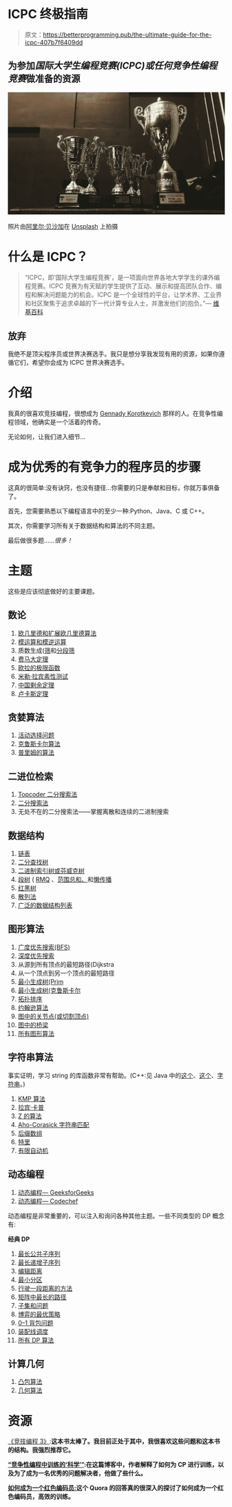 # ICPC 终极指南

> 原文：<https://betterprogramming.pub/the-ultimate-guide-for-the-icpc-407b7f6409dd>

## 为参加*国际大学生编程竞赛(ICPC)或任何竞争性编程竞赛*做准备的资源

![](img/61b3cb671a25d11bb2afa8cf6ab926b5.png)

照片由[阿里尔·贝沙加](https://unsplash.com/@arielbeagar?utm_source=unsplash&utm_medium=referral&utm_content=creditCopyText)在 [Unsplash](https://unsplash.com/s/photos/trophy?utm_source=unsplash&utm_medium=referral&utm_content=creditCopyText) 上拍摄

# 什么是 ICPC？

> “ICPC，即‘国际大学生编程竞赛’，是一项面向世界各地大学学生的课外编程竞赛。ICPC 竞赛为有天赋的学生提供了互动、展示和提高团队合作、编程和解决问题能力的机会。ICPC 是一个全球性的平台，让学术界、工业界和社区聚焦于追求卓越的下一代计算专业人士，并激发他们的抱负。”— [维基百科](https://en.wikipedia.org/wiki/International_Collegiate_Programming_Contest)

## 放弃

我绝不是顶尖程序员或世界决赛选手。我只是想分享我发现有用的资源，如果你遵循它们，希望你会成为 ICPC 世界决赛选手。

# 介绍

我真的很喜欢竞技编程，很想成为 [Gennady Korotkevich](https://en.wikipedia.org/wiki/Gennady_Korotkevich) 那样的人。在竞争性编程领域，他确实是一个活着的传奇。

无论如何，让我们进入细节…

# 成为优秀的有竞争力的程序员的步骤

这真的很简单:没有诀窍，也没有捷径…你需要的只是奉献和目标，你就万事俱备了。

首先，您需要熟悉以下编程语言中的至少一种:Python、Java、C 或 C++。

其次，你需要学习所有关于数据结构和算法的不同主题。

最后做很多题……*很多！*

# 主题

这些是应该彻底做好的主要课题。

## 数论

1.  [欧几里德和扩展欧几里德算法](https://www.geeksforgeeks.org/basic-and-extended-euclidean-algorithms/)
2.  [模运算和模逆运算](https://www.geeksforgeeks.org/multiplicative-inverse-under-modulo-m/)
3.  质数生成([筛](https://www.geeksforgeeks.org/sieve-of-eratosthenes/)和[分段筛](https://www.geeksforgeeks.org/segmented-sieve/)
4.  [费马大定理](http://mathworld.wolfram.com/FermatsLittleTheorem.html)
5.  [欧拉的极限函数](https://www.geeksforgeeks.org/eulers-totient-function/)
6.  [米勒·拉宾素性测试](https://www.geeksforgeeks.org/primality-test-set-3-miller-rabin/)
7.  [中国剩余定理](https://www.google.com/url?sa=t&rct=j&q=&esrc=s&source=web&cd=24&cad=rja&uact=8&ved=2ahUKEwjo-KCtq-fkAhVjposKHbzvAkYQFjAXegQIBBAB&url=https%3A%2F%2Fwww.geeksforgeeks.org%2Fchinese-remainder-theorem-set-1-introduction%2F&usg=AOvVaw0dK78WjQciMCC-w29rYlqC)
8.  [卢卡斯定理](https://www.geeksforgeeks.org/compute-ncr-p-set-2-lucas-theorem/)

## 贪婪算法

1.  [活动选择问题](https://www.geeksforgeeks.org/greedy-algorithms-set-1-activity-selection-problem/)
2.  [克鲁斯卡尔算法](https://www.geeksforgeeks.org/greedy-algorithms-set-2-kruskals-minimum-spanning-tree-mst/)
3.  [普里姆的算法](https://www.geeksforgeeks.org/greedy-algorithms-set-5-prims-minimum-spanning-tree-mst-2/)

## 二进位检索

1.  [Topcoder 二分搜索法](https://www.topcoder.com/community/data-science/data-science-tutorials/binary-search/)
2.  [二分搜索法](https://www.geeksforgeeks.org/binary-search/)
3.  无处不在的二分搜索法——掌握离散和连续的二进制搜索

## 数据结构

1.  [链表](https://www.geeksforgeeks.org/data-structures/linked-list/)
2.  [二分查找树](https://www.geeksforgeeks.org/binary-search-tree-data-structure/)
3.  [二进制索引树或芬威克树](https://www.geeksforgeeks.org/binary-indexed-tree-or-fenwick-tree-2/)
4.  [段树](https://www.geeksforgeeks.org/segment-tree-set-1-range-minimum-query/) ( [RMQ](https://www.geeksforgeeks.org/segment-tree-set-1-range-minimum-query/) 、[范围总和、](https://www.geeksforgeeks.org/segment-tree-set-1-sum-of-given-range/)和[懒传播](https://www.geeksforgeeks.org/lazy-propagation-in-segment-tree/)
5.  [红黑树](https://www.geeksforgeeks.org/red-black-tree-set-1-introduction-2/)
6.  [散列法](https://www.geeksforgeeks.org/hashing/)
7.  [广泛的数据结构列表](https://www.geeksforgeeks.org/data-structures/)

## **图形算法**

1.  [广度优先搜索(BFS)](https://www.geeksforgeeks.org/breadth-first-traversal-for-a-graph/)
2.  [深度优先搜索](https://www.geeksforgeeks.org/depth-first-traversal-for-a-graph/)
3.  从源到所有顶点的最短路径(Dijkstra
4.  从一个顶点到另一个顶点的最短路径
5.  [最小生成树(Prim](https://www.geeksforgeeks.org/greedy-algorithms-set-5-prims-minimum-spanning-tree-mst-2/)
6.  [最小生成树(克鲁斯卡尔](https://www.geeksforgeeks.org/greedy-algorithms-set-2-kruskals-minimum-spanning-tree-mst/)
7.  [拓扑排序](https://www.geeksforgeeks.org/topological-sorting/)
8.  [约翰逊算法](https://www.geeksforgeeks.org/johnsons-algorithm/)
9.  [图中的关节点(或切割顶点)](http://www.test.geeksforgeeks.org/articulation-points-or-cut-vertices-in-a-graph/)
10.  [图中的桥梁](http://www.test.geeksforgeeks.org/bridge-in-a-graph/)
11.  [所有图形算法](http://www.test.geeksforgeeks.org/category/graph/)

## **字符串算法**

事实证明，学习 string 的库函数非常有帮助。(C++:见 Java 中的[这个](https://www.geeksforgeeks.org/c-string-class-and-its-applications/)、[这个](https://www.geeksforgeeks.org/stdstring-class-in-c/)、[字符串](http://quiz.geeksforgeeks.org/string-class-in-java/)。)

1.  [KMP 算法](https://www.geeksforgeeks.org/searching-for-patterns-set-2-kmp-algorithm/)
2.  [拉宾·卡普](https://www.geeksforgeeks.org/searching-for-patterns-set-3-rabin-karp-algorithm/)
3.  [Z 的算法](https://www.geeksforgeeks.org/z-algorithm-linear-time-pattern-searching-algorithm/)
4.  [Aho-Corasick 字符串匹配](https://www.geeksforgeeks.org/aho-corasick-algorithm-pattern-searching/)
5.  [后缀数组](https://www.geeksforgeeks.org/suffix-array-set-1-introduction/)
6.  [特里](https://www.geeksforgeeks.org/trie-insert-and-search/)
7.  [有限自动机](https://www.geeksforgeeks.org/searching-for-patterns-set-5-finite-automata/)

## **动态编程**

1.  [动态编程— GeeksforGeeks](https://www.geeksforgeeks.org/category/algorithm/dynamic-programming/)
2.  [动态编程— Codechef](https://www.codechef.com/wiki/tutorial-dynamic-programming)

动态编程是非常重要的，可以注入和询问各种其他主题。一些不同类型的 DP 概念有:

**经典 DP**

1.  [最长公共子序列](https://www.geeksforgeeks.org/dynamic-programming-set-4-longest-common-subsequence/)
2.  [最长递增子序列](https://www.geeksforgeeks.org/dynamic-programming-set-3-longest-increasing-subsequence/)
3.  [编辑距离](https://www.geeksforgeeks.org/dynamic-programming-set-5-edit-distance/)
4.  [最小分区](https://www.geeksforgeeks.org/partition-a-set-into-two-subsets-such-that-the-difference-of-subset-sums-is-minimum/)
5.  [行驶一段距离的方法](https://www.geeksforgeeks.org/count-number-of-ways-to-cover-a-distance/)
6.  [矩阵中最长的路径](https://www.geeksforgeeks.org/find-the-longest-path-in-a-matrix-with-given-constraints/)
7.  [子集和问题](https://www.geeksforgeeks.org/dynamic-programming-subset-sum-problem/)
8.  [博弈的最优策略](https://www.geeksforgeeks.org/dynamic-programming-set-31-optimal-strategy-for-a-game/)
9.  [0–1 背包问题](https://www.geeksforgeeks.org/dynamic-programming-set-10-0-1-knapsack-problem/)
10.  [装配线调度](https://www.geeksforgeeks.org/dynamic-programming-set-34-assembly-line-scheduling/)
11.  [所有 DP 算法](https://www.geeksforgeeks.org/tag/dynamic-programming/)

## **计算几何**

1.  [凸包算法](https://www.geeksforgeeks.org/convex-hull-set-1-jarviss-algorithm-or-wrapping/)
2.  [几何算法](https://www.geeksforgeeks.org/category/algorithm/geometric/)

# 资源

[《竞技编程 3》](http://www.lulu.com/shop/http://www.lulu.com/shop/steven-halim/competitive-programming-3/paperback/product-21059906.html):**这本书太棒了。我目前正处于其中，我很喜欢这些问题和这本书的结构。我强烈推荐它。**

**[“竞争性编程中训练的‘科学’”](https://codeforces.com/blog/entry/17842):**在这篇博客中，作者解释了如何为 CP 进行训练，以及为了成为一名优秀的问题解决者，他做了些什么。****

****[如何成为一个红色编码员:](https://www.quora.com/TopCoder/By-practicing-can-one-become-a-red-yellow-coder-at-Topcoder-despite-not-being-that-intelligent-I%E2%80%99m-a-gray-coder-and-really-want-to-excel-in-algorithmic-programming-Is-practice-the-only-factor-that-can-make-one-red-or-yellow)这个 Quora 的回答真的很深入的探讨了如何成为一个红色编码员，高效的训练。****
